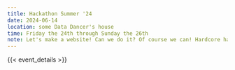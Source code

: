 ```yaml
---
title: Hackathon Summer '24
date: 2024-06-14
location: some Data Dancer's house
time: Friday the 24th through Sunday the 26th
note: Let's make a website! Can we do it? Of course we can! Hardcore hackers welcome to crash.
---
```


{{< event_details >}}
